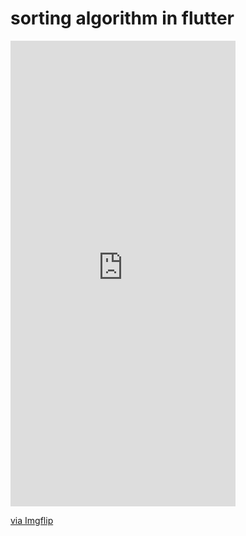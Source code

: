# sorting algorithm in flutter
 <div style="width:360px;max-width:100%;"><div style="height:0;padding-bottom:206.94%;position:relative;"><iframe width="360" height="745" style="position:absolute;top:0;left:0;width:100%;height:100%;" frameBorder="0" src="https://imgflip.com/embed/4hqk8c"></iframe></div><p><a href="https://imgflip.com/gif/4hqk8c">via Imgflip</a></p></div>

